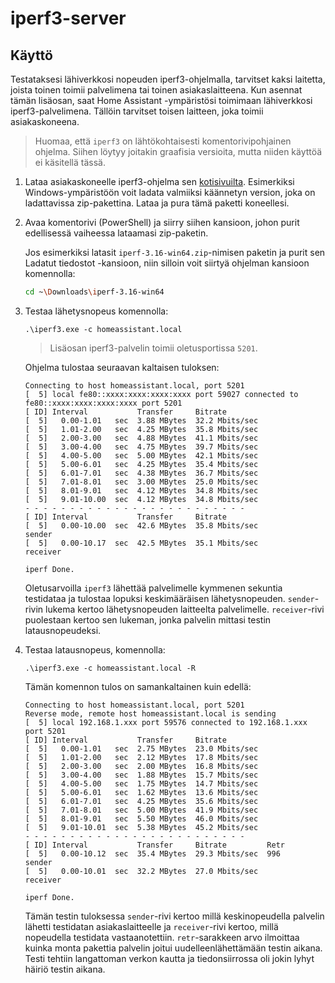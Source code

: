 # iperf3-server

## Käyttö

Testataksesi lähiverkkosi nopeuden iperf3-ohjelmalla, tarvitset kaksi laitetta, joista toinen toimii palvelimena tai toinen asiakaslaitteena. Kun asennat tämän lisäosan, saat Home Assistant -ympäristösi toimimaan lähiverkkosi iperf3-palvelimena. Tällöin tarvitset toisen laitteen, joka toimii asiakaskoneena.

> Huomaa, että `iperf3` on lähtökohtaisesti komentorivipohjainen ohjelma. Siihen löytyy joitakin graafisia versioita, mutta niiden käyttöä ei käsitellä tässä.

1. Lataa asiakaskoneelle iperf3-ohjelma sen [kotisivuilta](https://iperf.fr/iperf-download.php). Esimerkiksi Windows-ympäristöön voit ladata valmiiksi käännetyn version, joka on ladattavissa zip-pakettina. Lataa ja pura tämä paketti koneellesi.

2. Avaa komentorivi (PowerShell) ja siirry siihen kansioon, johon purit edellisessä vaiheessa lataamasi zip-paketin.

   Jos esimerkiksi latasit `iperf-3.16-win64.zip`-nimisen paketin ja purit sen Ladatut tiedostot -kansioon, niin silloin voit siirtyä ohjelman kansioon komennolla:

   ```sh
   cd ~\Downloads\iperf-3.16-win64
   ```

3. Testaa lähetysnopeus komennolla:

   ```
   .\iperf3.exe -c homeassistant.local
   ```

   > Lisäosan iperf3-palvelin toimii oletusportissa `5201`.

   Ohjelma tulostaa seuraavan kaltaisen tuloksen:

   ```
   Connecting to host homeassistant.local, port 5201
   [  5] local fe80::xxxx:xxxx:xxxx:xxxx port 59027 connected to fe80::xxxx:xxxx:xxxx:xxxx port 5201
   [ ID] Interval           Transfer     Bitrate
   [  5]   0.00-1.01   sec  3.88 MBytes  32.2 Mbits/sec
   [  5]   1.01-2.00   sec  4.25 MBytes  35.8 Mbits/sec
   [  5]   2.00-3.00   sec  4.88 MBytes  41.1 Mbits/sec
   [  5]   3.00-4.00   sec  4.75 MBytes  39.7 Mbits/sec
   [  5]   4.00-5.00   sec  5.00 MBytes  42.1 Mbits/sec
   [  5]   5.00-6.01   sec  4.25 MBytes  35.4 Mbits/sec
   [  5]   6.01-7.01   sec  4.38 MBytes  36.7 Mbits/sec
   [  5]   7.01-8.01   sec  3.00 MBytes  25.0 Mbits/sec
   [  5]   8.01-9.01   sec  4.12 MBytes  34.8 Mbits/sec
   [  5]   9.01-10.00  sec  4.12 MBytes  34.8 Mbits/sec
   - - - - - - - - - - - - - - - - - - - - - - - - -
   [ ID] Interval           Transfer     Bitrate
   [  5]   0.00-10.00  sec  42.6 MBytes  35.8 Mbits/sec                  sender
   [  5]   0.00-10.17  sec  42.5 MBytes  35.1 Mbits/sec                  receiver

   iperf Done.
   ```

   Oletusarvoilla `iperf3` lähettää palvelimelle kymmenen sekuntia testidataa ja tulostaa lopuksi keskimääräisen lähetysnopeuden. `sender`-rivin lukema kertoo lähetysnopeuden laitteelta palvelimelle. `receiver`-rivi puolestaan kertoo sen lukeman, jonka palvelin mittasi testin latausnopeudeksi. 

4. Testaa latausnopeus, komennolla:

   ```
   .\iperf3.exe -c homeassistant.local -R
   ```

   Tämän komennon tulos on samankaltainen kuin edellä:

   ```
   Connecting to host homeassistant.local, port 5201
   Reverse mode, remote host homeassistant.local is sending
   [  5] local 192.168.1.xxx port 59576 connected to 192.168.1.xxx port 5201
   [ ID] Interval           Transfer     Bitrate
   [  5]   0.00-1.01   sec  2.75 MBytes  23.0 Mbits/sec
   [  5]   1.01-2.00   sec  2.12 MBytes  17.8 Mbits/sec
   [  5]   2.00-3.00   sec  2.00 MBytes  16.8 Mbits/sec
   [  5]   3.00-4.00   sec  1.88 MBytes  15.7 Mbits/sec
   [  5]   4.00-5.00   sec  1.75 MBytes  14.7 Mbits/sec
   [  5]   5.00-6.01   sec  1.62 MBytes  13.6 Mbits/sec
   [  5]   6.01-7.01   sec  4.25 MBytes  35.6 Mbits/sec
   [  5]   7.01-8.01   sec  5.00 MBytes  41.9 Mbits/sec
   [  5]   8.01-9.01   sec  5.50 MBytes  46.0 Mbits/sec
   [  5]   9.01-10.01  sec  5.38 MBytes  45.2 Mbits/sec
   - - - - - - - - - - - - - - - - - - - - - - - - -
   [ ID] Interval           Transfer     Bitrate         Retr
   [  5]   0.00-10.12  sec  35.4 MBytes  29.3 Mbits/sec  996             sender
   [  5]   0.00-10.01  sec  32.2 MBytes  27.0 Mbits/sec                  receiver

   iperf Done.
   ```

   Tämän testin tuloksessa `sender`-rivi kertoo millä keskinopeudella palvelin lähetti testidatan asiakaslaitteelle ja `receiver`-rivi kertoo, millä nopeudella testidata vastaanotettiin. `retr`-sarakkeen arvo ilmoittaa kuinka monta pakettia palvelin joitui uudelleenlähettämään testin aikana. Testi tehtiin langattoman verkon kautta ja tiedonsiirrossa oli jokin lyhyt häiriö testin aikana.    
